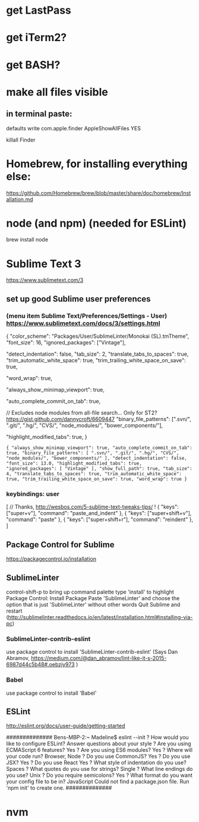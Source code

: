 # get LastPass

# get iTerm2?

# get BASH?


# make all files visible
## in terminal paste:

defaults write com.apple.finder AppleShowAllFiles YES

killall Finder


# Homebrew, for installing everything else:

https://github.com/Homebrew/brew/blob/master/share/doc/homebrew/Installation.md

# node (and npm) (needed for ESLint)
brew install node

# Sublime Text 3
https://www.sublimetext.com/3

## set up good Sublime user preferences

### (menu item Sublime Text/Preferences/Settings - User) https://www.sublimetext.com/docs/3/settings.html
{
  "color_scheme": "Packages/User/SublimeLinter/Monokai (SL).tmTheme",
  "font_size": 16,
  "ignored_packages": ["Vintage"],

  "detect_indentation": false,
  "tab_size": 2,
  "translate_tabs_to_spaces": true,
  "trim_automatic_white_space": true,
  "trim_trailing_white_space_on_save": true,

  "word_wrap": true,

  "always_show_minimap_viewport": true,

  "auto_complete_commit_on_tab": true,

  // Excludes node modules from all-file search... Only for ST2? https://gist.github.com/dannycroft/6609447
  "binary_file_patterns": [".svn/", ".git/", ".hg/", "CVS/", "node_modules/", "bower_components/"],

  "highlight_modified_tabs": true,
}

`{
	"always_show_minimap_viewport": true,
	"auto_complete_commit_on_tab": true,
	"binary_file_patterns":
	[
		".svn/",
		".git/",
		".hg/",
		"CVS/",
		"node_modules/",
		"bower_components/"
	],
	"detect_indentation": false,
	"font_size": 13.0,
	"highlight_modified_tabs": true,
	"ignored_packages":
	[
		"Vintage"
	],
    "show_full_path": true,
    "tab_size": 4,
    "translate_tabs_to_spaces": true,
    "trim_automatic_white_space": true,
    "trim_trailing_white_space_on_save": true,
    "word_wrap": true
}
`
### keybindings: user
[
  // Thanks, http://wesbos.com/5-sublime-text-tweaks-tips/ !
  { "keys": ["super+v"], "command": "paste_and_indent" },
  { "keys": ["super+shift+v"], "command": "paste" },
  { "keys": ["super+shift+r"],  "command": "reindent" },
]

## Package Control for Sublime
https://packagecontrol.io/installation

## SublimeLinter
control-shift-p to bring up command palette
type 'install' to highlight Package Control: Install Package
Paste 'SublimeLinter' and choose the option that is just 'SublimeLinter' without other words
Quit Sublime and restart
(http://sublimelinter.readthedocs.io/en/latest/installation.html#installing-via-pc)

### SublimeLinter-contrib-eslint
use package control to install 'SublimeLinter-contrib-eslint'
(Says Dan Abramov, https://medium.com/@dan_abramov/lint-like-it-s-2015-6987d44c5b48#.oebzjy973 )

### Babel
use package control to install 'Babel'


## ESLint
http://eslint.org/docs/user-guide/getting-started

##############
Bens-MBP-2:~ Madeline$ eslint --init
? How would you like to configure ESLint? Answer questions about your style
? Are you using ECMAScript 6 features? Yes
? Are you using ES6 modules? Yes
? Where will your code run? Browser, Node
? Do you use CommonJS? Yes
? Do you use JSX? Yes
? Do you use React Yes
? What style of indentation do you use? Spaces
? What quotes do you use for strings? Single
? What line endings do you use? Unix
? Do you require semicolons? Yes
? What format do you want your config file to be in? JavaScript
Could not find a package.json file. Run 'npm init' to create one.
##############

# nvm

